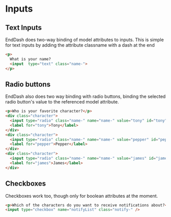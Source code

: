 Inputs
======

## Text Inputs

EndDash does two-way binding of model attributes to inputs.  This is simple for
text inputs by adding the attribute classname with a dash at the end

```html
<p>
  What is your name?
  <input  type="text" class="name-">
</p>
```

## Radio buttons

EndDash also does two way binding with radio buttons, binding the selected radio
button's value to the referenced model attribute.

```html
<p>Who is your favorite character?</p>
<div class="character">
  <input type="radio" class="name-" name="name-" value="tony" id="tony"/>
  <label for="tony">Tony</label>
</div>
<div class="character">
  <input type="radio" class="name-" name="name-" value="pepper" id="pepper"/>
  <label for="pepper">Pepper</label>
</div>
<div class="character">
  <input type="radio" class="name-" name="name-" value="james" id="james"/>
  <label for="james">James</label>
</div>
```

## Checkboxes

Checkboxes work too, though only for boolean attributes at the moment.
```html
<p>Which of the characters do you want to receive notifications about?</p>
<input type="checkbox" name="notifyList" class="notify-" />
```